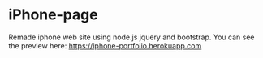# iPhone-page
Remade iphone web site using node.js jquery and bootstrap.
You can see the preview here: https://iphone-portfolio.herokuapp.com
